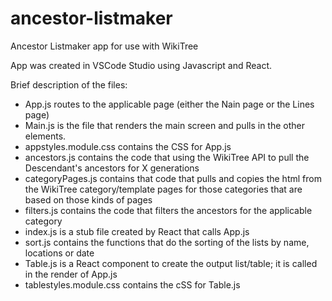 # ancestor-listmaker
Ancestor Listmaker app for use with WikiTree

App was created in VSCode Studio using Javascript and React.

Brief description of the files:
- App.js routes to the applicable page (either the Nain page or the Lines page)
- Main.js is the file that renders the main screen and pulls in the other elements.
- appstyles.module.css contains the CSS for App.js
- ancestors.js contains the code that using the WikiTree API to pull the Descendant's ancestors for X generations
- categoryPages.js contains that code that pulls and copies the html from the WikiTree category/template pages for those categories that are based on those kinds of pages
- filters.js contains the code that filters the ancestors for the applicable category
- index.js is a stub file created by React that calls App.js
- sort.js contains the functions that do the sorting of the lists by name, locations or date
- Table.js is a React component to create the output list/table; it is called in the render of App.js
- tablestyles.module.css contains the cSS for Table.js
